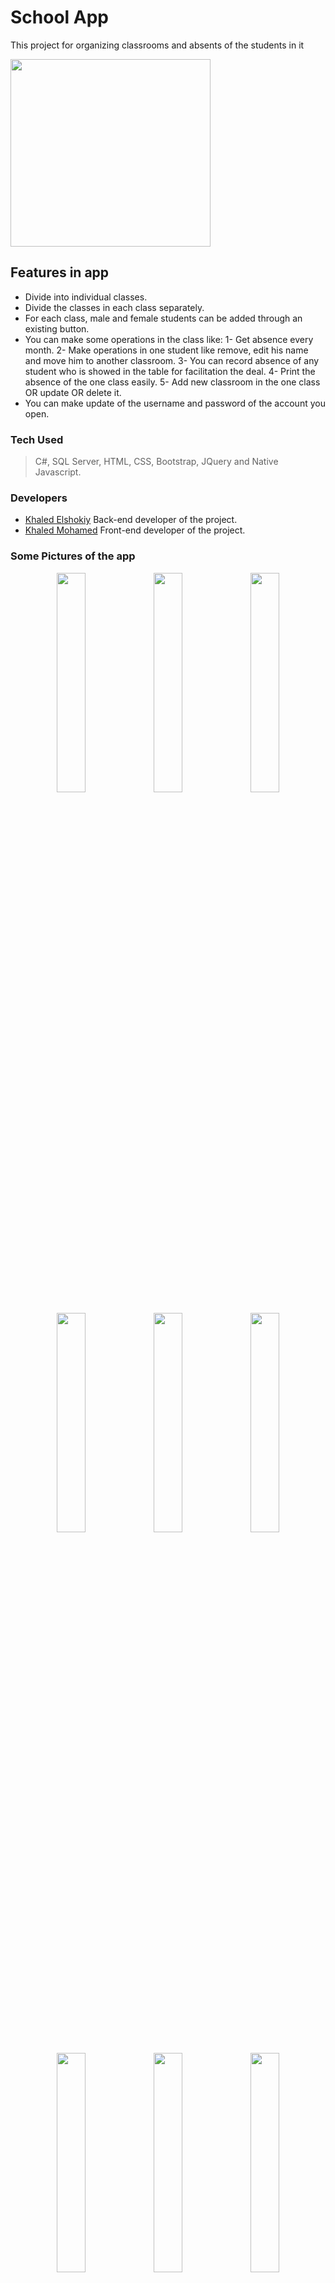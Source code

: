 # School App
This project for organizing classrooms and absents of the students in it

<p align="left">
  <img width="320" height="300" src="https://user-images.githubusercontent.com/73050798/147422013-057764ec-9275-4c52-8602-1b14bab0ce87.png">
</p>


## Features in app

- Divide into individual classes.
- Divide the classes in each class separately.
- For each class, male and female students can be added through an existing button.
- You can make some operations in the class like:
   1- Get absence every month.
   2- Make operations in one student like remove, edit his name and move him to another classroom.
   3- You can record absence of any student who is showed in the table for facilitation the deal.
   4- Print the absence of the one class easily.
   5- Add new classroom in the one class OR update OR delete it.
- You can make update of the username and password of the account you open.

### Tech Used
> C#, SQL Server, HTML, CSS, Bootstrap, JQuery and Native Javascript.

### Developers
- [Khaled Elshokiy](https://github.com/KhaledAbd) Back-end developer of the project.
- [Khaled Mohamed](https://github.com/krypton225) Front-end developer of the project.

### Some Pictures of the app

<p align="center" width="100%">
    <img width="30%" src="https://user-images.githubusercontent.com/73050798/147422162-1728f995-a27d-4db9-b5f0-8528dda46ff5.PNG"> 
    <img width="30%" src="https://user-images.githubusercontent.com/73050798/147422170-35de6a3e-0d79-4485-88ff-3b637a305dd8.PNG"> 
    <img width="30%" src="https://user-images.githubusercontent.com/73050798/147422176-c07e3803-0679-4fc3-9e38-db7f0627ff46.PNG"> 
</p>

<p align="center" width="100%">
    <img width="30%" src="https://user-images.githubusercontent.com/73050798/147422184-655cdad5-66dc-4a9b-9615-91b4c34c4ee0.PNG"> 
    <img width="30%" src="https://user-images.githubusercontent.com/73050798/147422192-6d9459e3-8a52-4804-aded-94796cbd7fe0.PNG"> 
    <img width="30%" src="https://user-images.githubusercontent.com/73050798/147422195-343fbe17-418c-4845-8e65-5169ea0710d0.PNG"> 
</p>

<p align="center" width="100%">
    <img width="30%" src="https://user-images.githubusercontent.com/73050798/147422114-f831ae52-5f24-45c0-9510-dfc6a33fd1fa.PNG"> 
    <img width="30%" src="https://user-images.githubusercontent.com/73050798/147422121-003f38c2-fbfc-4032-bd3d-94ad5e8724dc.PNG"> 
    <img width="30%" src="https://user-images.githubusercontent.com/73050798/147422125-66aeea00-1b9f-4572-b133-0fc2e1979471.PNG"> 
</p>

<p align="center" width="100%">
    <img width="30%" src="https://user-images.githubusercontent.com/73050798/147422135-a2c25973-31ed-4dbf-a1e0-c331215f5afb.PNG"> 
    <img width="30%" src="https://user-images.githubusercontent.com/73050798/147422141-708961a8-5361-4636-92dd-6c8c8dc30aac.PNG"> 
    <img width="30%" src="https://user-images.githubusercontent.com/73050798/147422151-6969fd65-4e73-49d8-a00b-925b636a1f8d.PNG"> 
</p>

<p align="center" width="100%">
    <img width="45%" src="https://user-images.githubusercontent.com/73050798/147422155-f833ff83-b1c0-4919-adc3-6affd619aa15.PNG">
    <img width="45%" src="https://user-images.githubusercontent.com/73050798/147422159-d60efded-96a1-423e-9432-e734f788b07c.PNG">
</p>

